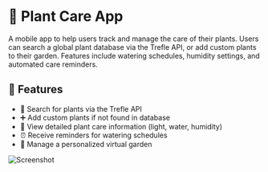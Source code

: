 # 🌿 Plant Care App

A mobile app to help users track and manage the care of their plants. Users can search a global plant database via the Trefle API, or add custom plants to their garden. Features include watering schedules, humidity settings, and automated care reminders.

## 🔧 Features

- 🌱 Search for plants via the Trefle API  
- ➕ Add custom plants if not found in database  
- 🧠 View detailed plant care information (light, water, humidity)  
- ⏰ Receive reminders for watering schedules  
- 🌿 Manage a personalized virtual garden

![Screenshot](https://i.imgur.com/hUHgBHs.png)
